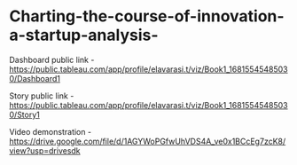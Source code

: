 # Charting-the-course-of-innovation-a-startup-analysis-


Dashboard public link - https://public.tableau.com/app/profile/elavarasi.t/viz/Book1_16815545485030/Dashboard1

Story public link - https://public.tableau.com/app/profile/elavarasi.t/viz/Book1_16815545485030/Story1

Video demonstration - https://drive.google.com/file/d/1AGYWoPGfwUhVDS4A_ve0x1BCcEg7zcK8/view?usp=drivesdk
